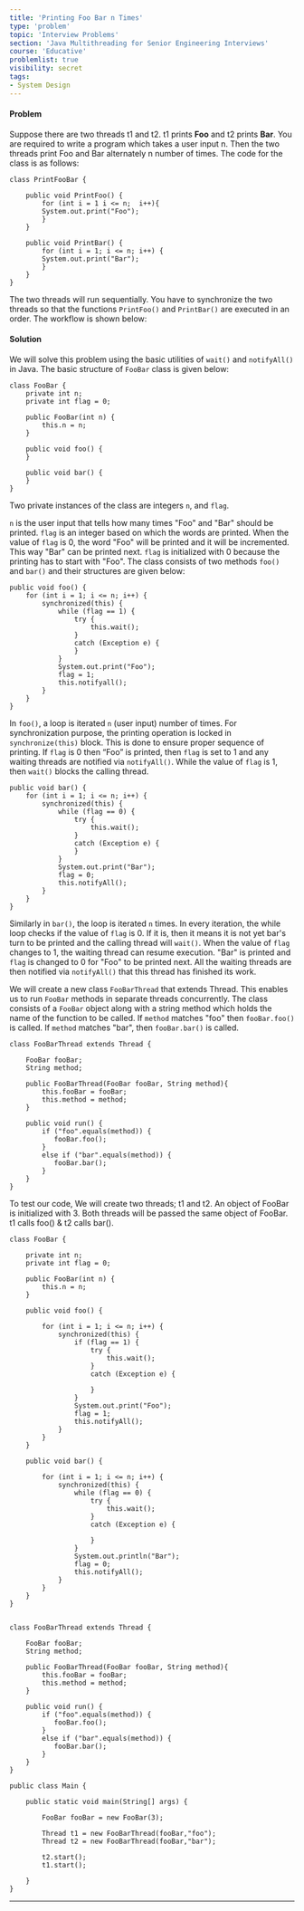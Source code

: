 ```yaml
---
title: 'Printing Foo Bar n Times'
type: 'problem'
topic: 'Interview Problems'
section: 'Java Multithreading for Senior Engineering Interviews'
course: 'Educative'
problemlist: true
visibility: secret
tags:
- System Design
---
```

#### Problem
Suppose there are two threads t1 and t2. t1 prints **Foo** and t2 prints **Bar**. You are required to write a program which takes a user input n. Then the two threads print Foo and Bar alternately n number of times. The code for the class is as follows:
```
class PrintFooBar {  
    
    public void PrintFoo() {    
        for (int i = 1 i <= n;  i++){
        System.out.print("Foo");    
        }  
    }
 
    public void PrintBar() {    
        for (int i = 1; i <= n; i++) {      
        System.out.print("Bar");    
        }  
    }
}
```

The two threads will run sequentially. You have to synchronize the two threads so that the functions `PrintFoo()` and `PrintBar()` are executed in an order. The workflow is shown below:

#### Solution
We will solve this problem using the basic utilities of `wait()` and `notifyAll()` in Java. The basic structure of `FooBar` class is given below:
```
class FooBar {
    private int n;
    private int flag = 0;
 
    public FooBar(int n) {
        this.n = n;
    }
 
    public void foo() { 
    }
 
    public void bar() {
    }
}
```
 
Two private instances of the class are integers `n`, and `flag`.

`n` is the user input that tells how many times "Foo" and "Bar" should be printed. `flag` is an integer based on which the words are printed. When the value of `flag` is 0, the word "Foo" will be printed and it will be incremented. This way "Bar" can be printed next. `flag` is initialized with 0 because the printing has to start with "Foo". The class consists of two methods `foo()` and `bar()` and their structures are given below:
```
public void foo() { 
    for (int i = 1; i <= n; i++) {
        synchronized(this) {     
            while (flag == 1) {
                try {
                    this.wait();
                }
                catch (Exception e) {
                }
            }
            System.out.print("Foo");
            flag = 1;
            this.notifyall();
        }    
    }    
}
```

In `foo()`, a loop is iterated `n` (user input) number of times. For synchronization purpose, the printing operation is locked in `synchronize(this)` block. This is done to ensure proper sequence of printing. If `flag` is 0 then “Foo” is printed, then `flag` is set to 1 and any waiting threads are notified via `notifyAll()`. While the value of `flag` is 1, then `wait()` blocks the calling thread.
```
public void bar() {
    for (int i = 1; i <= n; i++) {
        synchronized(this) { 
            while (flag == 0) {
                try {
                    this.wait();
                }
                catch (Exception e) {       
                }
            }
            System.out.print("Bar");
            flag = 0;
            this.notifyAll();
        }
    }
}
```

Similarly in `bar()`, the loop is iterated `n` times. In every iteration, the while loop checks if the value of `flag` is 0. If it is, then it means it is not yet bar's turn to be printed and the calling thread will `wait()`. When the value of `flag` changes to 1, the waiting thread can resume execution. "Bar" is printed and `flag` is changed to 0 for "Foo" to be printed next. All the waiting threads are then notified via `notifyAll()` that this thread has finished its work.

We will create a new class `FooBarThread` that extends Thread. This enables us to run `FooBar` methods in separate threads concurrently. The class consists of a `FooBar` object along with a string method which holds the name of the function to be called. If `method` matches "foo" then `fooBar.foo()` is called. If `method` matches "bar", then `fooBar.bar()` is called.
```
class FooBarThread extends Thread {
 
    FooBar fooBar;
    String method;
    
    public FooBarThread(FooBar fooBar, String method){
        this.fooBar = fooBar;
        this.method = method;
    }
    
    public void run() {
        if ("foo".equals(method)) {
           fooBar.foo();
        }
        else if ("bar".equals(method)) {
           fooBar.bar();
        }
    }
}
```

To test our code, We will create two threads; t1 and t2. An object of FooBar is initialized with 3. Both threads will be passed the same object of FooBar. t1 calls foo() & t2 calls bar().

```
class FooBar {

    private int n;
    private int flag = 0;

    public FooBar(int n) {
        this.n = n;
    }

    public void foo() {
        
        for (int i = 1; i <= n; i++) {
            synchronized(this) {     
                if (flag == 1) {
                    try {
                        this.wait();
                    }
                    catch (Exception e) {
                    
                    }
                }
        	    System.out.print("Foo");
                flag = 1;
                this.notifyAll();
            }    
        }    
    }

    public void bar() {
        
        for (int i = 1; i <= n; i++) {
            synchronized(this) { 
                while (flag == 0) {
                    try {
                        this.wait();
                    }
                    catch (Exception e) {
                            
                    }
                }
                System.out.println("Bar");
                flag = 0;
                this.notifyAll();
            }
        }
    }
}


class FooBarThread extends Thread {

    FooBar fooBar;
    String method;
    
    public FooBarThread(FooBar fooBar, String method){
        this.fooBar = fooBar;
        this.method = method;
    }
    
    public void run() {
        if ("foo".equals(method)) {
           fooBar.foo();
        }
        else if ("bar".equals(method)) {
           fooBar.bar();
        }
    }
}

public class Main {

    public static void main(String[] args) {
        
	    FooBar fooBar = new FooBar(3);
	        
	    Thread t1 = new FooBarThread(fooBar,"foo");
	    Thread t2 = new FooBarThread(fooBar,"bar");
	        
	    t2.start();
	    t1.start(); 
    
    }
}
```

---